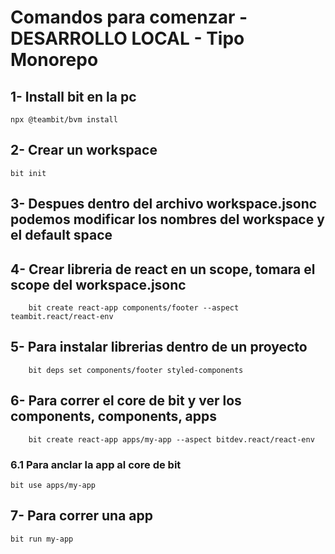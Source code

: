# Comandos para comenzar - DESARROLLO LOCAL - Tipo Monorepo

## 1- Install bit en la pc

```
npx @teambit/bvm install
```

## 2- Crear un workspace

```
bit init
```

## 3- Despues dentro del archivo workspace.jsonc podemos modificar los nombres del workspace y el default space

## 4- Crear libreria de react en un scope, tomara el scope del workspace.jsonc

```
    bit create react-app components/footer --aspect teambit.react/react-env
```

## 5- Para instalar librerias dentro de un proyecto

```
    bit deps set components/footer styled-components
```

## 6- Para correr el core de bit y ver los components, components, apps

```
    bit create react-app apps/my-app --aspect bitdev.react/react-env
```

### 6.1 Para anclar la app al core de bit

```
bit use apps/my-app
```

## 7- Para correr una app

```
bit run my-app
```

